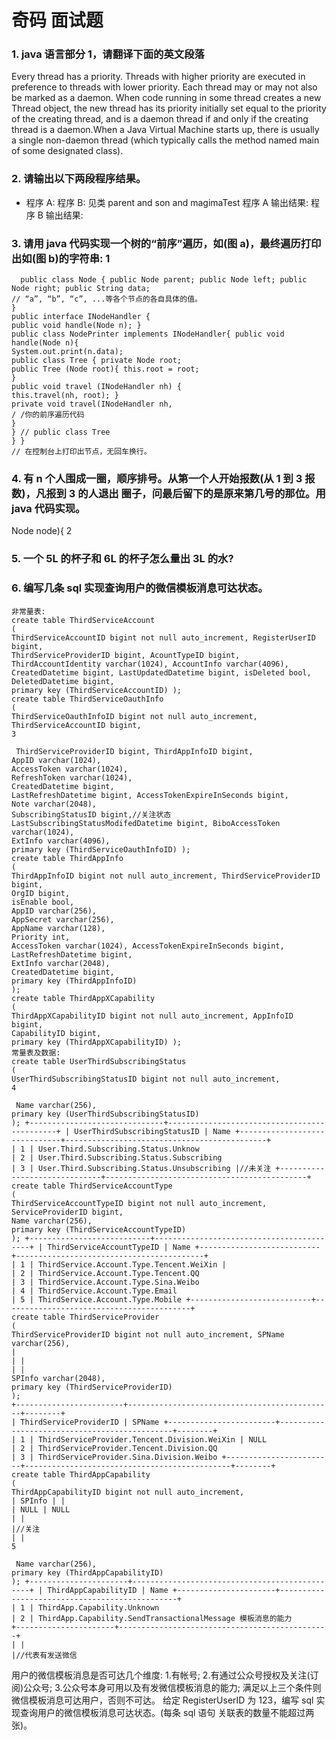 # 奇码 面试题

### 1. java 语言部分 1，请翻译下面的英文段落
Every thread has a priority. Threads with higher priority are executed in preference to threads with lower priority. Each thread may or may not also be marked as a daemon. When code running in some thread creates a new Thread object, the new thread has its priority initially set equal to the priority of the creating thread, and is a daemon thread if and only if the creating thread is a daemon.When a Java Virtual Machine starts up, there is usually a single non-daemon thread (which typically calls the method named main of some designated class).
### 2. 请输出以下两段程序结果。

  - 程序 A: 程序 B: 见类 parent and son and magimaTest
  程序 A 输出结果: 程序 B 输出结果:
  
### 3. 请用 java 代码实现一个树的“前序”遍历，如(图 a)，最终遍历打印出如(图 b)的字符串: 1
```
  public class Node { public Node parent; public Node left; public Node right; public String data;
// “a”, “b”, “c”, ...等各个节点的各自具体的值。
}
public interface INodeHandler {
public void handle(Node n); }
public class NodePrinter implements INodeHandler{ public void handle(Node n){
System.out.print(n.data);
public class Tree { private Node root;
public Tree (Node root){ this.root = root;
}
public void travel (INodeHandler nh) {
this.travel(nh, root); }
private void travel(INodeHandler nh,
/ /你的前序遍历代码
}
} // public class Tree
} }
// 在控制台上打印出节点，无回车换行。

```
### 4. 有 n 个人围成一圈，顺序排号。从第一个人开始报数(从 1 到 3 报数)，凡报到 3 的人退出 圈子，问最后留下的是原来第几号的那位。用 java 代码实现。
Node node){
2

### 5. 一个 5L 的杯子和 6L 的杯子怎么量出 3L 的水?
### 6. 编写几条 sql 实现查询用户的微信模板消息可达状态。
```
非常量表:
create table ThirdServiceAccount
(
ThirdServiceAccountID bigint not null auto_increment, RegisterUserID bigint,
ThirdServiceProviderID bigint, AcountTypeID bigint, ThirdAccountIdentity varchar(1024), AccountInfo varchar(4096), CreatedDatetime bigint, LastUpdatedDatetime bigint, isDeleted bool,
DeletedDatetime bigint,
primary key (ThirdServiceAccountID) );
create table ThirdServiceOauthInfo
(
ThirdServiceOauthInfoID bigint not null auto_increment, ThirdServiceAccountID bigint,
3

 ThirdServiceProviderID bigint, ThirdAppInfoID bigint,
AppID varchar(1024),
AccessToken varchar(1024),
RefreshToken varchar(1024),
CreatedDatetime bigint,
LastRefreshDatetime bigint, AccessTokenExpireInSeconds bigint,
Note varchar(2048),
SubscribingStatusID bigint,//关注状态 LastSubscribingStatusModifedDatetime bigint, BiboAccessToken varchar(1024),
ExtInfo varchar(4096),
primary key (ThirdServiceOauthInfoID) );
create table ThirdAppInfo
(
ThirdAppInfoID bigint not null auto_increment, ThirdServiceProviderID bigint,
OrgID bigint,
isEnable bool,
AppID varchar(256),
AppSecret varchar(256),
AppName varchar(128),
Priority int,
AccessToken varchar(1024), AccessTokenExpireInSeconds bigint, LastRefreshDatetime bigint,
ExtInfo varchar(2048),
CreatedDatetime bigint,
primary key (ThirdAppInfoID)
);
create table ThirdAppXCapability
(
ThirdAppXCapabilityID bigint not null auto_increment, AppInfoID bigint,
CapabilityID bigint,
primary key (ThirdAppXCapabilityID) );
常量表及数据:
create table UserThirdSubscribingStatus
(
UserThirdSubscribingStatusID bigint not null auto_increment,
4

 Name varchar(256),
primary key (UserThirdSubscribingStatusID)
); +------------------------------+---------------------------------------------+ | UserThirdSubscribingStatusID | Name +------------------------------+---------------------------------------------+
| 1 | User.Third.Subscribing.Status.Unknow
| 2 | User.Third.Subscribing.Status.Subscribing
| 3 | User.Third.Subscribing.Status.Unsubscribing |//未关注 +------------------------------+---------------------------------------------+
create table ThirdServiceAccountType
(
ThirdServiceAccountTypeID bigint not null auto_increment, ServiceProviderID bigint,
Name varchar(256),
primary key (ThirdServiceAccountTypeID)
); +---------------------------+------------------------------------------+ | ThirdServiceAccountTypeID | Name +---------------------------+------------------------------------------+
| 1 | ThirdService.Account.Type.Tencent.WeiXin |
| 2 | ThirdService.Account.Type.Tencent.QQ
| 3 | ThirdService.Account.Type.Sina.Weibo
| 4 | ThirdService.Account.Type.Email
| 5 | ThirdService.Account.Type.Mobile +---------------------------+------------------------------------------+
create table ThirdServiceProvider
(
ThirdServiceProviderID bigint not null auto_increment, SPName varchar(256),
|
| |
| |
SPInfo varchar(2048),
primary key (ThirdServiceProviderID)
);
+------------------------+----------------------------------------------+--------+
| ThirdServiceProviderID | SPName +------------------------+----------------------------------------------+--------+
| 1 | ThirdServiceProvider.Tencent.Division.WeiXin | NULL
| 2 | ThirdServiceProvider.Tencent.Division.QQ
| 3 | ThirdServiceProvider.Sina.Division.Weibo +------------------------+----------------------------------------------+--------+
create table ThirdAppCapability
(
ThirdAppCapabilityID bigint not null auto_increment,
| SPInfo | |
| NULL | NULL
| |
|//关注
| |
5

 Name varchar(256),
primary key (ThirdAppCapabilityID)
); +----------------------+-----------------------------------------------+ | ThirdAppCapabilityID | Name +----------------------+-----------------------------------------------+
| 1 | ThirdApp.Capability.Unknown
| 2 | ThirdApp.Capability.SendTransactionalMessage 模板消息的能力
+----------------------+-----------------------------------------------+
| |
|//代表有发送微信

```

用户的微信模板消息是否可达几个维度:
1.有帐号;
2.有通过公众号授权及关注(订阅)公众号; 3.公众号本身可用以及有发微信模板消息的能力; 满足以上三个条件则微信模板消息可达用户，否则不可达。
给定 RegisterUserID 为 123，编写 sql 实现查询用户的微信模板消息可达状态。(每条 sql 语句 关联表的数量不能超过两张)。

